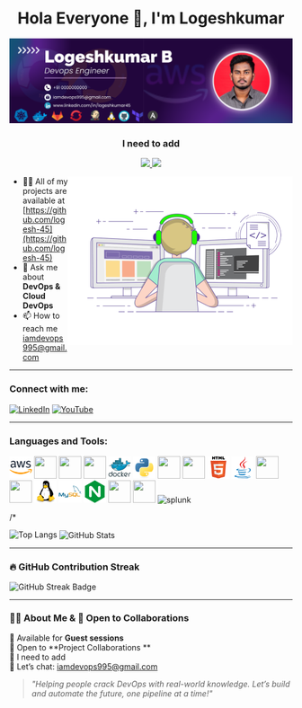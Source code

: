 <h1 align="center">Hola Everyone 👋, I'm Logeshkumar</h1>

<div align="center">
  <img src="https://github.com/logesh-45/logesh-45/blob/main/logeshbanner.png" alt="Logeshkumar Banner">
</div>

<h3 align="center">I need to add</h3>

<p align="center">
  <a href="https://github.com/logesh-45">
    <img src="https://img.shields.io/github/followers/logesh-45?label=Follow&style=social" />
  </a>
  <a href="https://linkedin.com/in/logeshkumar45">
    <img src="https://img.shields.io/badge/LinkedIn-Logesh%20kumar-blue?logo=linkedin&style=flat-square" />
  </a>
</p>

<img align="right" alt="Coding" width="400" src="https://raw.githubusercontent.com/devSouvik/devSouvik/master/gif3.gif">


- 👨‍💻 All of my projects are available at [https://github.com/logesh-45](https://github.com/logesh-45)  
- 💬 Ask me about **DevOps & Cloud DevOps**  
- 📫 How to reach me iamdevops995@gmail.com

---

<h3 align="left">Connect with me:</h3>
<p align="left">
  <a href="https://linkedin.com/in/logeshkumar45" target="blank"><img align="center" src="https://raw.githubusercontent.com/rahuldkjain/github-profile-readme-generator/master/src/images/icons/Social/linked-in-alt.svg" alt="LinkedIn" height="30" width="40" /></a>
  <a href="https://www.youtube.com/channel/UC1XLb_DoX2eNWGKjkh2epwA" target="blank"><img align="center" src="https://raw.githubusercontent.com/rahuldkjain/github-profile-readme-generator/master/src/images/icons/Social/youtube.svg" alt="YouTube" height="30" width="40" /></a>
</p>

---

<h3 align="left">Languages and Tools:</h3>
<p align="left">
  <img src="https://raw.githubusercontent.com/devicons/devicon/master/icons/amazonwebservices/amazonwebservices-original-wordmark.svg" width="40" height="40"/>
  <img src="https://www.vectorlogo.zone/logos/microsoft_azure/microsoft_azure-icon.svg" width="40" height="40"/>
  <img src="https://www.vectorlogo.zone/logos/gnu_bash/gnu_bash-icon.svg" width="40" height="40"/>
  <img src="https://www.vectorlogo.zone/logos/circleci/circleci-icon.svg" width="40" height="40"/>
  <img src="https://raw.githubusercontent.com/devicons/devicon/master/icons/docker/docker-original-wordmark.svg" width="40" height="40"/>
  <img src="https://raw.githubusercontent.com/devicons/devicon/master/icons/python/python-original.svg" width="40" height="40"/>
  <img src="https://www.vectorlogo.zone/logos/git-scm/git-scm-icon.svg" width="40" height="40"/>
  <img src="https://www.vectorlogo.zone/logos/grafana/grafana-icon.svg" width="40" height="40"/>
  <img src="https://raw.githubusercontent.com/devicons/devicon/master/icons/html5/html5-original-wordmark.svg" width="40" height="40"/>
  <img src="https://raw.githubusercontent.com/devicons/devicon/master/icons/java/java-original.svg" width="40" height="40"/>
  <img src="https://www.vectorlogo.zone/logos/jenkins/jenkins-icon.svg" width="40" height="40"/>
  <img src="https://www.vectorlogo.zone/logos/kubernetes/kubernetes-icon.svg" width="40" height="40"/>
  <img src="https://raw.githubusercontent.com/devicons/devicon/master/icons/linux/linux-original.svg" width="40" height="40"/>
  <img src="https://raw.githubusercontent.com/devicons/devicon/master/icons/mysql/mysql-original-wordmark.svg" width="40" height="40"/>
  <img src="https://raw.githubusercontent.com/devicons/devicon/master/icons/nginx/nginx-original.svg" width="40" height="40"/>
  <img src="https://www.vectorlogo.zone/logos/getpostman/getpostman-icon.svg" width="40" height="40"/>
  <img src="https://www.vectorlogo.zone/logos/springio/springio-icon.svg" width="40" height="40"/>
  <img width="48" height="48" src="https://img.icons8.com/color/48/splunk.png" alt="splunk"/>
  
</p>


/*<p><img align="left" src="https://github-readme-stats.vercel.app/api/top-langs?username=logesh-45&show_icons=true&locale=en&layout=compact&theme=vue&hide_border=true" alt="Top Langs" /></p>

<p>&nbsp;<img align="center" src="https://github-readme-stats.vercel.app/api?username=logesh-45&show_icons=true&locale=en&theme=vue&hide_border=true" alt="GitHub Stats" /></p>

---
### 🔥 GitHub Contribution Streak

![GitHub Streak Badge](https://img.shields.io/badge/GitHub%20Streak-Active-brightgreen?logo=github&style=for-the-badge)

---
### 👨‍💼 About Me & 🤝 Open to Collaborations

🎤 Available for **Guest sessions**  
🤝 Open to **Project Collaborations **  
💼 I need to add  
📧 Let’s chat: [iamdevops995@gmail.com](iamdevops995@gmail.com)

> *"Helping people crack DevOps with real-world knowledge. Let’s build and automate the future, one pipeline at a time!"*
